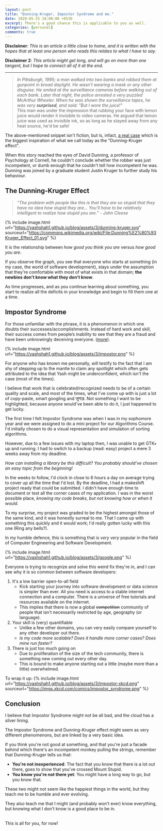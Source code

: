 ```yaml
---
layout: post
title: "Dunning-Kruger, Impostor Syndrome and me."
date: 2020-05-25 18:00:00 +0530
excerpt: There's a good chance this is applicable to you as well.
categories: [personal]
comments: true
---
```


**Disclaimer**: _This is an article a little close to home, and it is written with the hopes that at least one person who reads this relates to what I have to say._

**Disclaimer 2**: _This article might get long, and will go on more than one tangent, but I hope to connect all of it at the end._

<hr />

> _In Pittsburgh, 1995; a man walked into two banks and robbed them at gunpoint in broad daylight. He wasn't wearing a mask or any other disguise. He smiled at the surveillance cameras before walking out of each bank. Later that night, the police arrested a very puzzled McArthur Wheeler. When he was shown the surveillance tapes, he was very **surprised**, and said: "But I wore the juice!"_ <br /> This man was under the impression that rubbing your face with lemon juice would render it invisible to video cameras. He argued that lemon juice was used as invisible ink, so as long as he stayed away from any heat source, he'd be safe!

The above-mentioned snippet isn't fiction, but is, infact, [a real case](https://qz.com/986221/what-know-it-alls-dont-know-or-the-illusion-of-competence/) which is the biggest inspiration of what we call today as the "Dunning-Kruger effect".

When this story reached the eyes of David Dunning, a professor of Psychology at Cornell, he couldn't conclude whether the robber was just incompetent, or dumb enough that he couldn't tell how incompetent he was. Dunning was joined by a graduate student Justin Kruger to further study his behaviour.

## The Dunning-Kruger Effect

> _“The problem with people like this is that they are so stupid that they have no idea how stupid they are… You’ll have to be relatively intelligent to realize how stupid you are.” - John Cleese_


{% include image.html url="https://yashshah1.github.io/blog/assets/3/dunning-kruger.svg" sourceurl="https://commons.wikimedia.org/wiki/File:Dunning%E2%80%93Kruger_Effect_01.svg" %}

It is the relationship between _how good you think you are_ versus _how good you are_.

If you observe the graph, you see that everyone who starts at something (in my case, the world of software development), stays under the assumption that they're comfortable with most of what exists in that domain; **the newbies don't know what they don't know**.

As time progresses, and as you continue learning about something, you start to realize all the deficits in your knowledge and begin to fill them one at a time.

## Impostor Syndrome

For those unfamiliar with the phrase, it is a phenomenon in which one doubts their successes/accomplishments. Instead of hard work and skill, their success comes from people’s inability to see that they are a fraud and have been unknowingly deceiving everyone. ([more](https://en.wikipedia.org/wiki/Impostor_syndrome)).

{% include image.html url="https://yashshah1.github.io/blog/assets/3/impostor.png" %}

For anyone who has known me personally, will testify to the fact that I am shy of stepping up to the mantle to claim any spotlight which often gets attributed to the idea that Yash might be underconfident, which isn't the case (most of the times).

I believe that work that is celebrated/recognized needs to be of a certain quality and scale, and most of the times, what I've come up with is just a lot of copy-paste, smart googling and जुगाड़. Not something I want to be highlighted, because anyone would've been able to do it, I just happened to get lucky.

The first time I felt Impostor Syndrome was when I was in my sophomore year and we were assigned to do a mini project for our Algorithms Course. I'd initially chosen to do a visual representation and simulation of sorting algorithms.

However, due to a few issues with my laptop then, I was unable to get GTK+ up and running. I had to switch to a backup (read: easy) project a mere 3 weeks away from my deadline.

_How can installing a library be this difficult? You probably should've chosen an easy topic from the beginning!_

In the weeks to follow, I'd clock in close to 6 hours a day on average trying to cover up all the time that I'd lost. By the deadline, I had a makeshift project ready that could be submitted. I didn't have enough time to document or test all the corner cases of my application. I was in the worst possible place, _knowing my code breaks, but not knowing how or when it would._

To my surprise, my project was graded to be the highest amongst those of the same kind, and it was honestly surreal to me. That I came up with something this quickly and it would work; I'd really gotten lucky with this one (Ring any bells?).

In my humble defence, this is something that is _very very_ popular in the field of Computer Engineering and Software Development.

{% include image.html url="https://yashshah1.github.io/blog/assets/3/google.png" %}

Everyone is trying to recognize and solve this weird fix they're in, and I can see why it is so common between software developers:

1. It's a low barrier open-to-all field
   - Kick starting your journey into software development or data science is simpler than ever. All you need is access to a stable internet connection and a computer. There is a universe of free tutorials and resources available on the internet.
   - This implies that there is now a global ~~competition~~ community of people that isn't necessarily restricted by age, geography (or language).
2. Your skill is (very) quantifiable
   - Unlike a few other domains, you can very easily compare yourself to any other developer out there.
   - _Is my code more scalable? Does it handle more corner cases? Does mine run faster?_
3. There is just too much going on
   - Due to proliferation of the size of the tech community, there is something new coming out every other day.
   - This is bound to make anyone starting out a little (maybe more than a little) overwhelmed.

To wrap it up:
{% include image.html url="https://yashshah1.github.io/blog/assets/3/impostor-xkcd.png" sourceurl="https://imgs.xkcd.com/comics/impostor_syndrome.png" %}


## Conclusion

I believe that Impostor Syndrome might not be all bad, and the cloud has a silver lining.

The Impostor Syndrome and Dunning-Kruger effect might seem as very different phenomenons, but are linked by a very basic idea.

If you think you're not good at something, and that you're just a facade behind which there's an incompetent monkey pulling the strings, remember that Dunning-Kruger tells us that:

- **You're not inexperienced**: The fact that you know that there is a lot out there, goes to show that you've crossed Mount Stupid.
- **You know you're not there yet**: You might have a long way to go, but you know that.

These two might not seem like the happiest things in the world, but they teach me to be humble and ever evolving.

They also teach me that I might (and probably won't ever) know everything, but knowing what I don't know is a good place to be in.

<br />This is all for you, for now!
